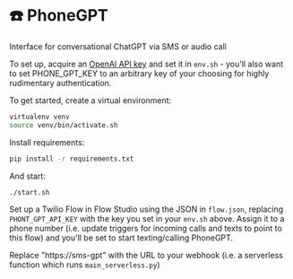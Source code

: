 # ☎️ PhoneGPT

Interface for conversational ChatGPT via SMS or audio call

To set up, acquire an [OpenAI API key](https://platform.openai.com/account/api-keys) and set it in `env.sh` - you'll also want to set PHONE_GPT_KEY to an arbitrary key of your choosing for highly rudimentary authentication.

To get started, create a virtual environment:
```bash
virtualenv venv
source venv/bin/activate.sh
```

Install requirements:
```bash
pip install -r requirements.txt
```

And start:
```bash
./start.sh
```

Set up a Twilio Flow in Flow Studio using the JSON in `flow.json`, replacing `PHONT_GPT_API_KEY` with the key you set in your `env.sh` above.  Assign it to a phone number (i.e. update triggers for incoming calls and texts to point to this flow) and you'll be set to start texting/calling PhoneGPT.

Replace "https://sms-gpt" with the URL to your webhook (i.e. a serverless function which runs `main_serverless.py`)
